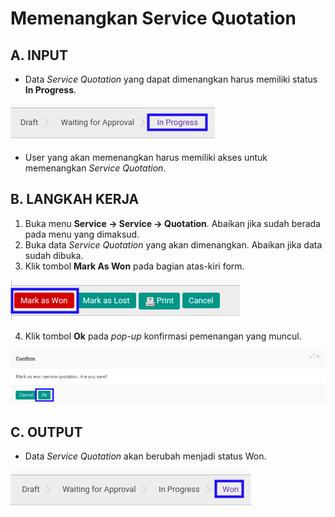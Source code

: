 # Memenangkan Service Quotation

## A. INPUT

* Data *Service Quotation* yang dapat dimenangkan harus memiliki status **In Progress**.

![](../../img/service-quotation/status-input-inprogress.png)

* User yang akan memenangkan harus memiliki akses untuk memenangkan *Service Quotation*.

## B. LANGKAH KERJA

1. Buka menu **Service -> Service -> Quotation**. Abaikan jika sudah berada pada menu yang dimaksud.
2. Buka data *Service Quotation* yang akan dimenangkan. Abaikan jika data sudah dibuka.
3. Klik tombol **Mark As Won** pada bagian atas-kiri form.

![](../../img/service-quotation/tombol-mark-as-won.png)

4. Klik tombol **Ok** pada *pop-up* konfirmasi pemenangan yang muncul.

![](../../img/service-quotation/tombol-mark-as-won-confirm.png)


## C. OUTPUT

* Data *Service Quotation* akan berubah menjadi status Won.

![](../../img/service-quotation/status-won.png)
